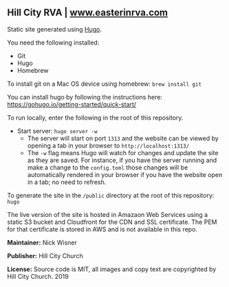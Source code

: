 ## Hill City RVA | www.easterinrva.com

Static site generated using [Hugo](https://gohugo.ion).

You need the following installed:

- Git
- Hugo
- Homebrew

To install git on a Mac OS device using homebrew: `brew install git`

You can install hugo by following the instructions here: https://gohugo.io/getting-started/quick-start/

To run locally, enter the following in the root of this repository.

- Start server: `hugo server -w`
    - The server will start on port `1313` and the website can be viewed by opening a tab in your browser to `http://localhost:1313/`
    - The `-w` flag means Hugo will watch for changes and update the site as they are saved. For instance, if you have the server running and make a change to the `config.toml` those changes will be automatically rendered in your browser if you have the website open in a tab; no need to refresh.

To generate the site in the `/public` directory at the root of this repository: `hugo`

The live version of the site is hosted in Amazaon Web Services using a static S3 bucket and Cloudfront for the CDN and SSL certificate. The PEM for that certificate is stored in AWS and is not available in this repo.

<strong>Maintainer:</strong> Nick Wisner

<strong>Publisher:</strong> Hill City Church

<strong>License:</strong> Source code is MIT, all images and copy text are copyrighted by Hill City Church. 2019
